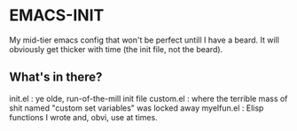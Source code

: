 # EMACS-INIT
My mid-tier emacs config that won't be perfect untill I have a beard.
It will obviously get thicker with time (the init file, not the beard).

## What's in there?
init.el    : ye olde, run-of-the-mill init file
custom.el  : where the terrible mass of shit named "custom set variables" was locked away
myelfun.el : Elisp functions I wrote and, obvi, use at times.